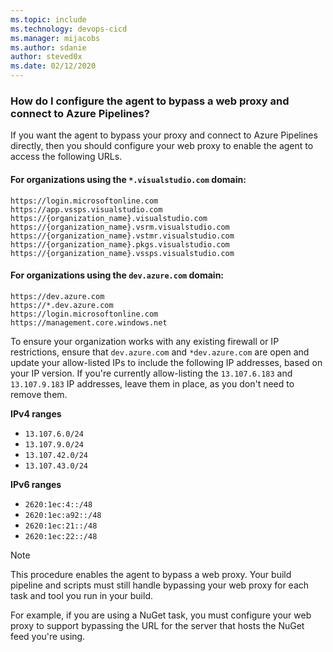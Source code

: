 ```yaml
---
ms.topic: include
ms.technology: devops-cicd
ms.manager: mijacobs
ms.author: sdanie
author: steved0x
ms.date: 02/12/2020
---
```


### How do I configure the agent to bypass a web proxy and connect to Azure Pipelines?

If you want the agent to bypass your proxy and connect to Azure Pipelines directly, then you should configure your web proxy to enable the agent to access the following URLs.

#### For organizations using the `*.visualstudio.com` domain:

```
https://login.microsoftonline.com
https://app.vssps.visualstudio.com
https://{organization_name}.visualstudio.com
https://{organization_name}.vsrm.visualstudio.com
https://{organization_name}.vstmr.visualstudio.com
https://{organization_name}.pkgs.visualstudio.com
https://{organization_name}.vssps.visualstudio.com
```

#### For organizations using the `dev.azure.com` domain:

```
https://dev.azure.com
https://*.dev.azure.com
https://login.microsoftonline.com
https://management.core.windows.net
```

To ensure your organization works with any existing firewall or IP restrictions, ensure that `dev.azure.com` and `*dev.azure.com` are open and update your allow-listed IPs to include the following IP addresses, based on your IP version. If you're currently allow-listing the `13.107.6.183` and `13.107.9.183` IP addresses, leave them in place, as you don't need to remove them.

**IPv4 ranges**

- `13.107.6.0/24`
- `13.107.9.0/24`
- `13.107.42.0/24`
- `13.107.43.0/24`

**IPv6 ranges**

- `2620:1ec:4::/48`
- `2620:1ec:a92::/48`
- `2620:1ec:21::/48`
- `2620:1ec:22::/48`

> [!NOTE]
> This procedure enables the agent to bypass a web proxy. Your build pipeline and scripts must still handle bypassing your web proxy for each task and tool you run in your build.
>
> For example, if you are using a NuGet task, you must configure your web proxy to support bypassing the URL for the server that hosts the NuGet feed you're using.

